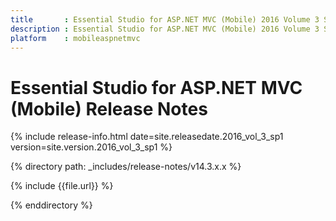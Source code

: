 ```yaml
---
title       : Essential Studio for ASP.NET MVC (Mobile) 2016 Volume 3 Service Pack 1 Release Notes
description : Essential Studio for ASP.NET MVC (Mobile) 2016 Volume 3 Service Pack 1 Release Notes
platform    : mobileaspnetmvc
---
```


# Essential Studio for ASP.NET MVC (Mobile) Release Notes

{% include release-info.html date=site.releasedate.2016_vol_3_sp1 version=site.version.2016_vol_3_sp1 %} 

{% directory path: _includes/release-notes/v14.3.x.x %}

{% include {{file.url}} %}

{% enddirectory %}